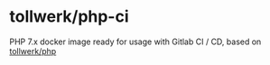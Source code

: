 # tollwerk/php-ci

PHP 7.x docker image ready for usage with Gitlab CI / CD, based on [tollwerk/php](../php/README.md)
